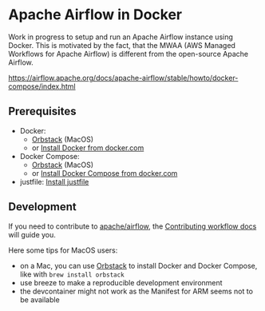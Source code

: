 # Apache Airflow in Docker

Work in progress to setup and run an Apache Airflow instance using Docker.
This is motivated by the fact, that the MWAA (AWS Managed Workflows for Apache Airflow) is different from the open-source Apache Airflow.


https://airflow.apache.org/docs/apache-airflow/stable/howto/docker-compose/index.html

## Prerequisites

- Docker: 
    - [Orbstack](https://orbstack.dev/download) (MacOS)
    - or [Install Docker from docker.com](https://docs.docker.com/get-docker/) 
- Docker Compose: 
    - [Orbstack](https://orbstack.dev/download) (MacOS)
    - or [Install Docker Compose from docker.com](https://docs.docker.com/compose/install/)
- justfile: [Install justfile](https://github.com/casey/just#installation)

## Development

If you need to contribute to [apache/airflow](https://github.com/apache/airflow), the [Contributing workflow docs](https://github.com/apache/airflow/blob/main/contributing-docs/16_contribution_workflow.rst) will guide you. 

Here some tips for MacOS users:

- on a Mac, you can use [Orbstack](https://orbstack.dev/download) to install Docker and Docker Compose, like with `brew install orbstack`
- use breeze to make a reproducible development environment
- the devcontainer might not work as the Manifest for ARM seems not to be available
